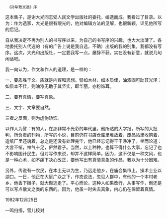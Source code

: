      《孙犁散文选》序 

  这本集子，是谢大光同志受人民文学出版社的委托，编选而成。我看过了目录。以为：作为选家，大光是很有眼光的，他对编辑方法的见解，也很新颖，详见他所写的后记。 

  自从我决定不再为别人的书写序以来，为自己的书写序的兴趣，也大大淡薄了。各地委托别人代选的（有的广告上说是我自选，不确）出版的我的别集，我都没有写序。这次，大光和出版社，一定要我写一点，屡辞不获。实在没有新意，就说几句闲话吧。 

  我一向认为，作文和作人的道理，是一样的： 

  一、要质胜于文。质就是内容和思想。譬如木材，如本质佳，油漆固可助其光泽；如质本不佳，则油漆无助于其坚实，即华丽，亦粉饰耳。 

  二、要有真情，要写真象。 

  三、文字、文章要自然。 

  三者之反面，则为虚伪矫饰。 

  以作人为譬：有的人，在那非常不光彩的年代里，他所贴的大字报，所写的大批判，所负责的刊物，所写的小说，目前仍在书店仓库里堆放着，废品站里收购着，造纸厂里还魂着，总之是还没有处理完毕，他已经忘记得干干净净了。坐而论道：大言不惭，神气十足，俨然君子。当然，以上种种，也算不得什么大事，忘记了也不影响国计民生。但对写作来说，却并不这样简单。因为，这不仅是一种文风，也是一种心术，如不痛下决心改正，要他写出有真情真象的作品，我以为十分困难。 

  另外，传说有一农民，在本土无以为生，乃远走他乡，在庙会集市上，操术士业以湖口。一日，他正在大庭广众之下，作态说法，忽见人群中，有他的一个本村老乡，他丢下摊子，就大惭逃走了。平心而论，这种人如果改行，从事写作，倒还是可以写点散文之类的东西的。因为，他虽一时失去真象，内心仍在保留着真情。 

  1982年12月25日 

  一鸣扫描，雪儿校对 


